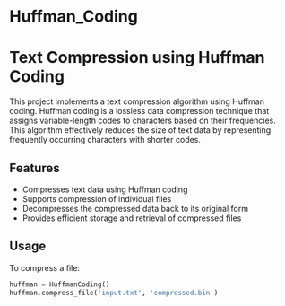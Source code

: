 # Huffman_Coding
# Text Compression using Huffman Coding

This project implements a text compression algorithm using Huffman coding. Huffman coding is a lossless data compression technique that assigns variable-length codes to characters based on their frequencies. This algorithm effectively reduces the size of text data by representing frequently occurring characters with shorter codes.

## Features

- Compresses text data using Huffman coding
- Supports compression of individual files
- Decompresses the compressed data back to its original form
- Provides efficient storage and retrieval of compressed files

## Usage

To compress a file:

```python
huffman = HuffmanCoding()
huffman.compress_file('input.txt', 'compressed.bin')
